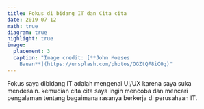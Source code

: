 ```yaml
---
title: Fokus di bidang IT dan Cita cita
date: 2019-07-12
math: true
diagram: true
highlight: true
image:
  placement: 3
  caption: "Image credit: [**John Moeses
    Bauan**](https://unsplash.com/photos/OGZtQF8iC0g)"
---
```

Fokus saya dibidang IT adalah mengenai UI/UX karena saya suka mendesain. kemudian cita cita saya ingin mencoba dan mencari pengalaman tentang bagaimana rasanya berkerja di perusahaan IT.